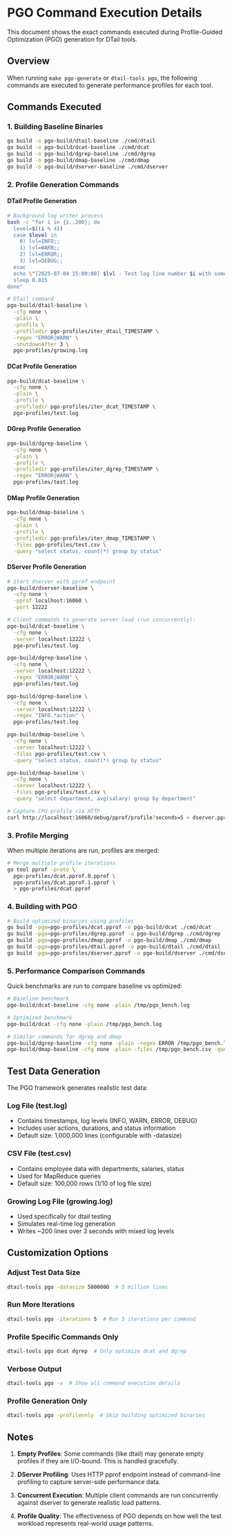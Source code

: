 # PGO Command Execution Details

This document shows the exact commands executed during Profile-Guided Optimization (PGO) generation for DTail tools.

## Overview

When running `make pgo-generate` or `dtail-tools pgo`, the following commands are executed to generate performance profiles for each tool.

## Commands Executed

### 1. Building Baseline Binaries

```bash
go build -o pgo-build/dtail-baseline ./cmd/dtail
go build -o pgo-build/dcat-baseline ./cmd/dcat
go build -o pgo-build/dgrep-baseline ./cmd/dgrep
go build -o pgo-build/dmap-baseline ./cmd/dmap
go build -o pgo-build/dserver-baseline ./cmd/dserver
```

### 2. Profile Generation Commands

#### DTail Profile Generation
```bash
# Background log writer process
bash -c "for i in {1..200}; do 
  level=$((i % 4))
  case $level in 
    0) lvl=INFO;; 
    1) lvl=WARN;; 
    2) lvl=ERROR;; 
    3) lvl=DEBUG;; 
  esac
  echo \"[2025-07-04 15:00:00] $lvl - Test log line number $i with some additional text to process\" >> growing.log
  sleep 0.015
done"

# DTail command
pgo-build/dtail-baseline \
  -cfg none \
  -plain \
  -profile \
  -profiledir pgo-profiles/iter_dtail_TIMESTAMP \
  -regex "ERROR|WARN" \
  -shutdownAfter 3 \
  pgo-profiles/growing.log
```

#### DCat Profile Generation
```bash
pgo-build/dcat-baseline \
  -cfg none \
  -plain \
  -profile \
  -profiledir pgo-profiles/iter_dcat_TIMESTAMP \
  pgo-profiles/test.log
```

#### DGrep Profile Generation
```bash
pgo-build/dgrep-baseline \
  -cfg none \
  -plain \
  -profile \
  -profiledir pgo-profiles/iter_dgrep_TIMESTAMP \
  -regex "ERROR|WARN" \
  pgo-profiles/test.log
```

#### DMap Profile Generation
```bash
pgo-build/dmap-baseline \
  -cfg none \
  -plain \
  -profile \
  -profiledir pgo-profiles/iter_dmap_TIMESTAMP \
  -files pgo-profiles/test.csv \
  -query "select status, count(*) group by status"
```

#### DServer Profile Generation
```bash
# Start dserver with pprof endpoint
pgo-build/dserver-baseline \
  -cfg none \
  -pprof localhost:16060 \
  -port 12222

# Client commands to generate server load (run concurrently):
pgo-build/dcat-baseline \
  -cfg none \
  -server localhost:12222 \
  pgo-profiles/test.log

pgo-build/dgrep-baseline \
  -cfg none \
  -server localhost:12222 \
  -regex "ERROR|WARN" \
  pgo-profiles/test.log

pgo-build/dgrep-baseline \
  -cfg none \
  -server localhost:12222 \
  -regex "INFO.*action" \
  pgo-profiles/test.log

pgo-build/dmap-baseline \
  -cfg none \
  -server localhost:12222 \
  -files pgo-profiles/test.csv \
  -query "select status, count(*) group by status"

pgo-build/dmap-baseline \
  -cfg none \
  -server localhost:12222 \
  -files pgo-profiles/test.csv \
  -query "select department, avg(salary) group by department"

# Capture CPU profile via HTTP
curl http://localhost:16060/debug/pprof/profile?seconds=5 > dserver.pprof
```

### 3. Profile Merging

When multiple iterations are run, profiles are merged:

```bash
# Merge multiple profile iterations
go tool pprof -proto \
  pgo-profiles/dcat.pprof.0.pprof \
  pgo-profiles/dcat.pprof.1.pprof \
  > pgo-profiles/dcat.pprof
```

### 4. Building with PGO

```bash
# Build optimized binaries using profiles
go build -pgo=pgo-profiles/dcat.pprof -o pgo-build/dcat ./cmd/dcat
go build -pgo=pgo-profiles/dgrep.pprof -o pgo-build/dgrep ./cmd/dgrep
go build -pgo=pgo-profiles/dmap.pprof -o pgo-build/dmap ./cmd/dmap
go build -pgo=pgo-profiles/dtail.pprof -o pgo-build/dtail ./cmd/dtail
go build -pgo=pgo-profiles/dserver.pprof -o pgo-build/dserver ./cmd/dserver
```

### 5. Performance Comparison Commands

Quick benchmarks are run to compare baseline vs optimized:

```bash
# Baseline benchmark
pgo-build/dcat-baseline -cfg none -plain /tmp/pgo_bench.log

# Optimized benchmark
pgo-build/dcat -cfg none -plain /tmp/pgo_bench.log

# Similar commands for dgrep and dmap
pgo-build/dgrep-baseline -cfg none -plain -regex ERROR /tmp/pgo_bench.log
pgo-build/dmap-baseline -cfg none -plain -files /tmp/pgo_bench.csv -query "select count(*)"
```

## Test Data Generation

The PGO framework generates realistic test data:

### Log File (test.log)
- Contains timestamps, log levels (INFO, WARN, ERROR, DEBUG)
- Includes user actions, durations, and status information
- Default size: 1,000,000 lines (configurable with -datasize)

### CSV File (test.csv)
- Contains employee data with departments, salaries, status
- Used for MapReduce queries
- Default size: 100,000 rows (1/10 of log file size)

### Growing Log File (growing.log)
- Used specifically for dtail testing
- Simulates real-time log generation
- Writes ~200 lines over 3 seconds with mixed log levels

## Customization Options

### Adjust Test Data Size
```bash
dtail-tools pgo -datasize 5000000  # 5 million lines
```

### Run More Iterations
```bash
dtail-tools pgo -iterations 5  # Run 5 iterations per command
```

### Profile Specific Commands Only
```bash
dtail-tools pgo dcat dgrep  # Only optimize dcat and dgrep
```

### Verbose Output
```bash
dtail-tools pgo -v  # Show all command execution details
```

### Profile Generation Only
```bash
dtail-tools pgo -profileonly  # Skip building optimized binaries
```

## Notes

1. **Empty Profiles**: Some commands (like dtail) may generate empty profiles if they are I/O-bound. This is handled gracefully.

2. **DServer Profiling**: Uses HTTP pprof endpoint instead of command-line profiling to capture server-side performance data.

3. **Concurrent Execution**: Multiple client commands are run concurrently against dserver to generate realistic load patterns.

4. **Profile Quality**: The effectiveness of PGO depends on how well the test workload represents real-world usage patterns.
